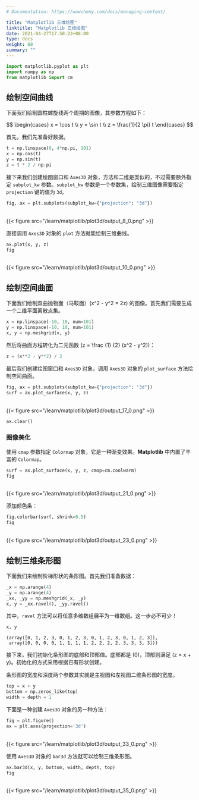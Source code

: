 ```yaml
---
# Documentation: https://wowchemy.com/docs/managing-content/

title: "Matplotlib 三维绘图"
linktitle: "Matplotlib 三维绘图"
date: 2021-04-27T17:50:23+08:00
type: docs
weight: 60
summary: ""
---
```


<!--more-->


```python
import matplotlib.pyplot as plt
import numpy as np
from matplotlib import cm
```

## 绘制空间曲线

下面我们绘制圆柱螺旋线两个周期的图像，其参数方程如下：

$$
\begin{cases}
x = \cos t \\
y = \sin t \\
z = \frac{1}{2 \pi} t
\end{cases}
$$

首先，我们先准备好数据。


```python
t = np.linspace(0, 4*np.pi, 101)
x = np.cos(t)
y = np.sin(t)
z = t * 2 / np.pi
```

接下来我们创建绘图窗口和 `Axes3D` 对象，方法和二维是类似的，不过需要额外指定 `subplot_kw` 参数。`subplot_kw` 参数是一个参数集，绘制三维图像需要指定 `projection` 键的值为 `3d`。


```python
fig, ax = plt.subplots(subplot_kw={"projection": "3d"})
```


​    
{{< figure src="/learn/matplotlib/plot3d/output_8_0.png" >}}
​    


直接调用 `Axes3D` 对象的 `plot` 方法就能绘制三维曲线。


```python
ax.plot(x, y, z)
fig
```




​    
{{< figure src="/learn/matplotlib/plot3d/output_10_0.png" >}}
​    



## 绘制空间曲面

下面我们绘制双曲抛物面（马鞍面）\(x^2 - y^2 = 2z\) 的图像。首先我们需要生成一个二维平面离散点集。


```python
x = np.linspace(-10, 10, num=101)
y = np.linspace(-10, 10, num=101)
x, y = np.meshgrid(x, y)
```

然后将曲面方程转化为二元函数 \(z = \frac {1} {2} (x^2 - y^2)\)：


```python
z = (x**2 - y**2) / 2
```

最后我们创建绘图窗口和 `Axes3D` 对象，调用 `Axes3D` 对象的 `plot_surface` 方法绘制空间曲面。


```python
fig, ax = plt.subplots(subplot_kw={"projection": "3d"})
surf = ax.plot_surface(x, y, z)
```


​    
{{< figure src="/learn/matplotlib/plot3d/output_17_0.png" >}}
​    



```python
ax.clear()
```

### 图像美化

使用 `cmap` 参数指定 `Colormap` 对象，它是一种渐变效果。**Matplotlib** 中内置了丰富的 `Colormap`。


```python
surf = ax.plot_surface(x, y, z, cmap=cm.coolwarm)
fig
```




​    
{{< figure src="/learn/matplotlib/plot3d/output_21_0.png" >}}
​    



添加颜色条：


```python
fig.colorbar(surf, shrink=0.5)
fig
```




​    
{{< figure src="/learn/matplotlib/plot3d/output_23_0.png" >}}
​    



## 绘制三维条形图

下面我们来绘制阶梯形状的条形图。首先我们准备数据：


```python
_x = np.arange(4)
_y = np.arange(4)
_xx, _yy = np.meshgrid(_x, _y)
x, y = _xx.ravel(), _yy.ravel()
```

其中，`ravel` 方法可以将任意多维数组展平为一维数组。这一步必不可少！


```python
x, y
```




    (array([0, 1, 2, 3, 0, 1, 2, 3, 0, 1, 2, 3, 0, 1, 2, 3]),
     array([0, 0, 0, 0, 1, 1, 1, 1, 2, 2, 2, 2, 3, 3, 3, 3]))



接下来，我们初始化条形图的底部和顶部值。底部都是 \(0\)，顶部则满足 \(z = x + y\)。初始化的方式采用根据已有形状创建。

条形图的宽度和深度两个参数其实就是主视图和左视图二维条形图的宽度。


```python
top = x + y
bottom = np.zeros_like(top)
width = depth = 1
```

下面是一种创建 `Axes3D` 对象的另一种方法：


```python
fig = plt.figure()
ax = plt.axes(projection='3d')
```


​    
{{< figure src="/learn/matplotlib/plot3d/output_33_0.png" >}}
​    


使用 `Axes3D` 对象的 `bar3d` 方法就可以绘制三维条形图。


```python
ax.bar3d(x, y, bottom, width, depth, top)
fig
```




​    
{{< figure src="/learn/matplotlib/plot3d/output_35_0.png" >}}
​    

